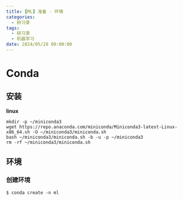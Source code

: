 ```yaml
---
title: [ML] 准备 - 环境
categories: 
  - 研习录
tags:
  - 研习录
  - 机器学习 
date: 2024/05/28 00:00:00
---
```


# Conda

## 安装

**linux**

```shell
mkdir -p ~/miniconda3
wget https://repo.anaconda.com/miniconda/Miniconda3-latest-Linux-x86_64.sh -O ~/miniconda3/miniconda.sh
bash ~/miniconda3/miniconda.sh -b -u -p ~/miniconda3
rm -rf ~/miniconda3/miniconda.sh
```

## 环境

### 创建环境

```shell
$ conda create -n ml
```

